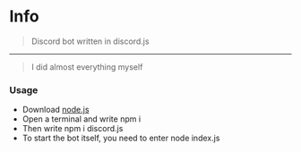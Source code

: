 # Info
> Discord bot written in discord.js <br>
---
> I did almost everything myself
### Usage
 - Download [node.js](https://nodejs.org/en/)
 - Open a terminal and write npm i
 - Then write npm i discord.js
 - To start the bot itself, you need to enter node index.js
